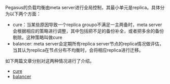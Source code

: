 Pegasus的负载均衡由meta server进行全局控制，其最小单元是replica。具体分为以下两个方面：

* cure：当某些原因导致一个replica groupo不满足一主两备时，meta server会根据相应的策略进行调整，其中包括把不足的备份补全，或者把多余的备份剔除。这种策略叫做cure
* balancer: meta server会定期所有replica server节点的replica情况做评估，当其认为replica在节点分布不均衡时，会将相应replica进行迁移。

如下两篇文章分别对这两种情况进行了介绍。

* [cure]()
* [balancer](https://levy5307.github.io/blog/pegasus-balancer/)
